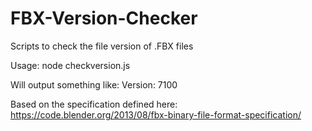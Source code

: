# FBX-Version-Checker
Scripts to check the file version of .FBX files 

Usage:
node checkversion.js <filename>

Will output something like:
Version: 7100

Based on the specification defined here: https://code.blender.org/2013/08/fbx-binary-file-format-specification/